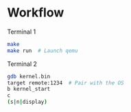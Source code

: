 # Workflow

Terminal 1
```bash
make
make run  # Launch qemu
```

Terminal 2
```bash
gdb kernel.bin
target remote:1234  # Pair with the OS
b kernel_start
c
(s|n|display)
```